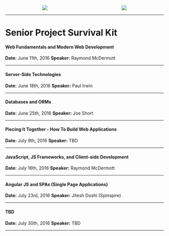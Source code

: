 <style>
#header {
  display: flex;
  justify-content: space-around;
  align-items: center;
}
</style>

<div id="header">
<img src="http://static1.squarespace.com/static/538e3432e4b0cbbd0e23fc4a/t/54bfe02ee4b09fae31538708/1460822589537/?format=200w&200h"/>
<img src="https://upload.wikimedia.org/wikipedia/en/8/87/UNF_logo.png"/>
</div>

---

# Senior Project Survival Kit

#### Web Fundamentals and Modern Web Development
**Date:** June 11th, 2016
**Speaker:** Raymond McDermott

---

#### Server-Side Technologies
**Date:** June 18th, 2016
**Speaker:** Paul Irwin

---

#### Databases and ORMs
**Date:** June 25th, 2016
**Speaker:** Joe Short

---

#### Piecing It Together - How To Build Web Applications
**Date:** July 9th, 2016
**Speaker:** TBD

---

#### JavaScript, JS Frameworks, and Client-side Development
**Date:** July 16th, 2016
**Speaker:** Raymond McDermott

---

#### Angular JS and SPAs (Single Page Applications)
**Date:** July 23rd, 2016
**Speaker:** Jitesh Doshi (Spinspire)

---

#### TBD
**Date:** July 30th, 2016
**Speaker:** TBD

---
